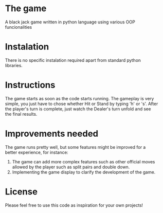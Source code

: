 # The game
A black jack game written in python language using various OOP funcionalities

# Instalation
There is no specific instalation required apart from standard python libraries.

# Instructions
The game starts as soon as the code starts running. The gameplay is very simple, you just have to chose whether Hit or Stand by typing 'h' or 's'. After the player's turn is complete, just watch the Dealer's turn unfold and see the final results.

# Improvements needed
The game runs pretty well, but some features might be improved for a better experience, for instance: 

  1. The game can add more complex features such as other official moves allowed by the player such as split pairs and double down.
  2. Implementing the game display to clarify the development of the game.

# License
Please feel free to use this code as inspiration for your own projects!
